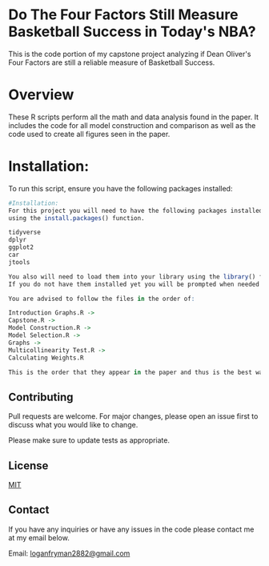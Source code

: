 # Do The Four Factors Still Measure Basketball Success in Today's NBA?

This is the code portion of my capstone project analyzing if Dean Oliver's Four Factors are still a reliable measure of Basketball Success.

# Overview
These R scripts perform all the math and data analysis found in the paper. It includes the code for all model construction and comparison as well as the code used to create all figures seen in the paper.

# Installation:
To run this script, ensure you have the following packages installed:

```R
#Installation:
For this project you will need to have the following packages installed
using the install.packages() function.

tidyverse
dplyr
ggplot2
car
jtools

You also will need to load them into your library using the library() function.
If you do not have them installed yet you will be prompted when needed in specific files.

You are advised to follow the files in the order of:

Introduction Graphs.R ->
Capstone.R ->
Model Construction.R ->
Model Selection.R ->
Graphs ->
Multicollinearity Test.R ->
Calculating Weights.R

This is the order that they appear in the paper and thus is the best way to follow along.
```
## Contributing

Pull requests are welcome. For major changes, please open an issue first
to discuss what you would like to change.

Please make sure to update tests as appropriate.

## License

[MIT](https://choosealicense.com/licenses/mit/)

## Contact
If you have any inquiries or have any issues in the code please contact me at my email below.

Email: loganfryman2882@gmail.com
